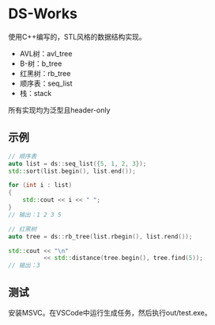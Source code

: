 # DS-Works

使用C++编写的，STL风格的数据结构实现。

* AVL树：avl_tree
* B-树：b_tree
* 红黑树：rb_tree
* 顺序表：seq_list
* 栈：stack

所有实现均为泛型且header-only

## 示例

``` c++
// 顺序表
auto list = ds::seq_list({5, 1, 2, 3});
std::sort(list.begin(), list.end());

for (int i : list)
{
    std::cout << i << " ";
}
// 输出：1 2 3 5

// 红黑树
auto tree = ds::rb_tree(list.rbegin(), list.rend());

std::cout << "\n"
          << std::distance(tree.begin(), tree.find(5));
// 输出：3
```

## 测试

安装MSVC。在VSCode中运行生成任务，然后执行out/test.exe。
